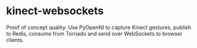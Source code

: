 kinect-websockets
=================

Proof of concept quality. Use PyOpenNI to capture Kinect gestures, publish to Redis, consume from Tornado and send over WebSockets to browser clients.